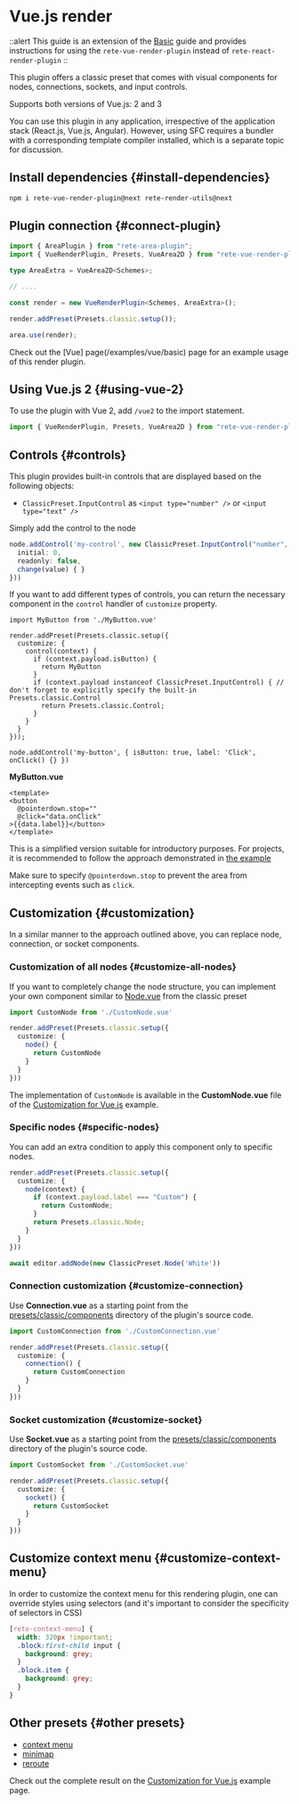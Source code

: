 # Vue.js render

::alert
This guide is an extension of the [Basic](/docs/guides/basic) guide and provides instructions for using the `rete-vue-render-plugin` instead of `rete-react-render-plugin`
::

This plugin offers a classic preset that comes with visual components for nodes, connections, sockets, and input controls.

Supports both versions of Vue.js: 2 and 3

You can use this plugin in any application, irrespective of the application stack (React.js, Vue.js, Angular). However, using SFC requires a bundler with a corresponding template compiler installed, which is a separate topic for discussion.

## Install dependencies {#install-dependencies}

```bash
npm i rete-vue-render-plugin@next rete-render-utils@next
```


## Plugin connection {#connect-plugin}

```ts
import { AreaPlugin } from "rete-area-plugin";
import { VueRenderPlugin, Presets, VueArea2D } from "rete-vue-render-plugin";

type AreaExtra = VueArea2D<Schemes>;

// ....

const render = new VueRenderPlugin<Schemes, AreaExtra>();

render.addPreset(Presets.classic.setup());

area.use(render);
```

Check out the [Vue] page(/examples/vue/basic) page for an example usage of this render plugin.

## Using Vue.js 2 {#using-vue-2}

To use the plugin with Vue 2, add `/vue2` to the import statement.

```ts
import { VueRenderPlugin, Presets, VueArea2D } from "rete-vue-render-plugin/vue2";
```

## Controls {#controls}

This plugin provides built-in controls that are displayed based on the following objects:

- `ClassicPreset.InputControl` as `<input type="number" />` or `<input type="text" />`

Simply add the control to the node

```ts
node.addControl('my-control', new ClassicPreset.InputControl("number", {
  initial: 0,
  readonly: false,
  change(value) { }
}))
```

If you want to add different types of controls, you can return the necessary component in the `control` handler of `customize` property.

```tsx
import MyButton from './MyButton.vue'

render.addPreset(Presets.classic.setup({
  customize: {
    control(context) {
      if (context.payload.isButton) {
        return MyButton
      }
      if (context.payload instanceof ClassicPreset.InputControl) { // don't forget to explicitly specify the built-in Presets.classic.Control
        return Presets.classic.Control;
      }
    }
  }
}));

node.addControl('my-button', { isButton: true, label: 'Click', onClick() {} })
```

**MyButton.vue**

```vue
<template>
<button
  @pointerdown.stop=""
  @click="data.onClick"
>{{data.label}}</button>
</template>
```

This is a simplified version suitable for introductory purposes. For projects, it is recommended to follow the approach demonstrated in [the example](/examples/vue/controls)

Make sure to specify `@pointerdown.stop` to prevent the area from intercepting events such as `click`.

## Customization {#customization}

In a similar manner to the approach outlined above, you can replace node, connection, or socket components.

### Customization of all nodes {#customize-all-nodes}

If you want to completely change the node structure, you can implement your own component similar to [Node.vue](https://github.com/retejs/vue-render-plugin/blob/next/src/presets/classic/components/Node.vue) from the classic preset

```ts
import CustomNode from './CustomNode.vue'

render.addPreset(Presets.classic.setup({
  customize: {
    node() {
      return CustomNode
    }
  }
}))
```

The implementation of `CustomNode` is available in the **CustomNode.vue** file of the [Customization for Vue.js](/examples/vue/customization) example.

### Specific nodes {#specific-nodes}

You can add an extra condition to apply this component only to specific nodes.

```ts
render.addPreset(Presets.classic.setup({
  customize: {
    node(context) {
      if (context.payload.label === "Custom") {
        return CustomNode;
      }
      return Presets.classic.Node;
    }
  }
}))

await editor.addNode(new ClassicPreset.Node('White'))
```

### Connection customization {#customize-connection}

Use **Connection.vue** as a starting point from the [presets/classic/components](https://github.com/retejs/vue-render-plugin/blob/next/src/presets/classic/components) directory of the plugin's source code.


```ts
import CustomConnection from './CustomConnection.vue'

render.addPreset(Presets.classic.setup({
  customize: {
    connection() {
      return CustomConnection
    }
  }
}))
```

### Socket customization {#customize-socket}

Use **Socket.vue** as a starting point from the [presets/classic/components](https://github.com/retejs/vue-render-plugin/blob/next/src/presets/classic/components) directory of the plugin's source code.

```ts
import CustomSocket from './CustomSocket.vue'

render.addPreset(Presets.classic.setup({
  customize: {
    socket() {
      return CustomSocket
    }
  }
}))
```

## Customize context menu {#customize-context-menu}

In order to customize the context menu for this rendering plugin, one can override styles using selectors (and it's important to consider the specificity of selectors in CSS)

```scss
[rete-context-menu] {
  width: 320px !important;
  .block:first-child input {
    background: grey;
  }
  .block.item {
    background: grey;
  }
}
```

## Other presets {#other presets}

- [context menu](/docs/guides/context-menu)
- [minimap](/docs/guides/minimap)
- [reroute](/docs/guides/reroute)

Check out the complete result on the [Customization for Vue.js](/examples/vue/customization) example page.
